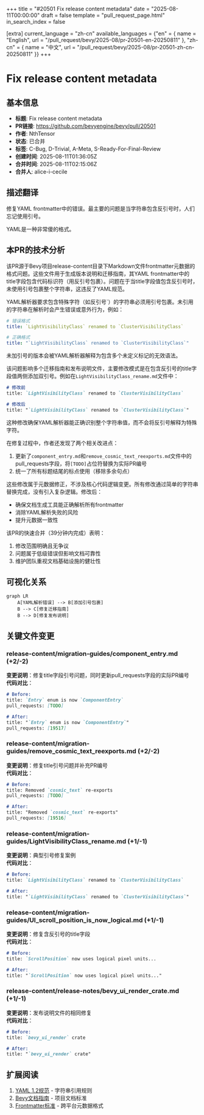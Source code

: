 +++
title = "#20501 Fix release content metadata"
date = "2025-08-11T00:00:00"
draft = false
template = "pull_request_page.html"
in_search_index = false

[extra]
current_language = "zh-cn"
available_languages = {"en" = { name = "English", url = "/pull_request/bevy/2025-08/pr-20501-en-20250811" }, "zh-cn" = { name = "中文", url = "/pull_request/bevy/2025-08/pr-20501-zh-cn-20250811" }}
+++

# Fix release content metadata

## 基本信息
- **标题**: Fix release content metadata
- **PR链接**: https://github.com/bevyengine/bevy/pull/20501
- **作者**: NthTensor
- **状态**: 已合并
- **标签**: C-Bug, D-Trivial, A-Meta, S-Ready-For-Final-Review
- **创建时间**: 2025-08-11T01:36:05Z
- **合并时间**: 2025-08-11T02:15:06Z
- **合并人**: alice-i-cecile

## 描述翻译
修复YAML frontmatter中的错误。最主要的问题是当字符串包含反引号时，人们忘记使用引号。

YAML是一种非常傻的格式。

## 本PR的技术分析

该PR源于Bevy项目release-content目录下Markdown文件frontmatter元数据的格式问题。这些文件用于生成版本说明和迁移指南，其YAML frontmatter中的title字段包含代码标识符（用反引号包裹）。问题在于当title字段值包含反引号时，未使用引号包裹整个字符串，这违反了YAML规范。

YAML解析器要求包含特殊字符（如反引号`）的字符串必须用引号包裹。未引用的字符串在解析时会产生错误或意外行为，例如：
```yaml
# 错误格式
title: `LightVisibilityClass` renamed to `ClusterVisibilityClass`

# 正确格式
title: "`LightVisibilityClass` renamed to `ClusterVisibilityClass`"
```
未加引号的版本会被YAML解析器解释为包含多个未定义标记的无效语法。

该问题影响多个迁移指南和发布说明文件，主要修改模式是在包含反引号的title字段值两侧添加双引号。例如在`LightVisibilityClass_rename.md`文件中：
```markdown
# 修改前
title: `LightVisibilityClass` renamed to `ClusterVisibilityClass`

# 修改后
title: "`LightVisibilityClass` renamed to `ClusterVisibilityClass`"
```
这种修改确保YAML解析器能正确识别整个字符串值，而不会将反引号解释为特殊字符。

在修复过程中，作者还发现了两个相关改进点：
1. 更新了`component_entry.md`和`remove_cosmic_text_reexports.md`文件中的pull_requests字段，将`[TODO]`占位符替换为实际PR编号
2. 统一了所有标题结尾的标点使用（移除多余句点）

这些修改属于元数据修正，不涉及核心代码逻辑变更。所有修改通过简单的字符串替换完成，没有引入复杂逻辑。修改后：
- 确保文档生成工具能正确解析所有frontmatter
- 消除YAML解析失败的风险
- 提升元数据一致性

该PR的快速合并（39分钟内完成）表明：
1. 修改范围明确且无争议
2. 问题属于低级错误但影响文档可靠性
3. 维护团队重视文档基础设施的健壮性

## 可视化关系
```mermaid
graph LR
    A[YAML解析错误] --> B[添加引号包裹]
    B --> C[修复迁移指南]
    B --> D[修复发布说明]
```

## 关键文件变更

### release-content/migration-guides/component_entry.md (+2/-2)
**变更说明**：修复title字段引号问题，同时更新pull_requests字段的实际PR编号  
**代码对比**：
```markdown
# Before:
title: `Entry` enum is now `ComponentEntry`
pull_requests: [TODO]

# After:
title: "`Entry` enum is now `ComponentEntry`"
pull_requests: [19517]
```

### release-content/migration-guides/remove_cosmic_text_reexports.md (+2/-2)
**变更说明**：修复title引号问题并补充PR编号  
**代码对比**：
```markdown
# Before:
title: Removed `cosmic_text` re-exports
pull_requests: [TODO]

# After:
title: "Removed `cosmic_text` re-exports"
pull_requests: [19516]
```

### release-content/migration-guides/LightVisibilityClass_rename.md (+1/-1)
**变更说明**：典型引号修复案例  
**代码对比**：
```markdown
# Before:
title: `LightVisibilityClass` renamed to `ClusterVisibilityClass`

# After:
title: "`LightVisibilityClass` renamed to `ClusterVisibilityClass`"
```

### release-content/migration-guides/UI_scroll_position_is_now_logical.md (+1/-1)
**变更说明**：修复含反引号的title字段  
**代码对比**：
```markdown
# Before:
title: `ScrollPosition` now uses logical pixel units...

# After:
title: "`ScrollPosition` now uses logical pixel units..."
```

### release-content/release-notes/bevy_ui_render_crate.md (+1/-1)
**变更说明**：发布说明文件的相同修复  
**代码对比**：
```markdown
# Before:
title: `bevy_ui_render` crate

# After:
title: "`bevy_ui_render` crate"
```

## 扩展阅读
1. [YAML 1.2规范](https://yaml.org/spec/1.2.2/) - 字符串引用规则
2. [Bevy文档指南](https://github.com/bevyengine/bevy/blob/main/docs/README.md) - 项目文档标准
3. [Frontmatter标准](https://jekyllrb.com/docs/front-matter/) - 跨平台元数据格式